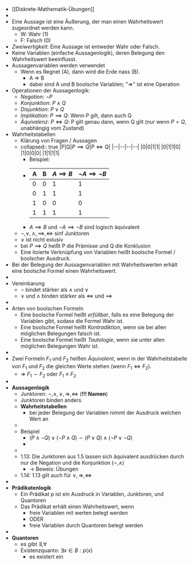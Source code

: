 - [[Diskrete-Mathematik-Übungen]]
-
- Eine Aussage ist eine Äußerung, der man einen Wahrheitswert zugeordnet werden kann.
	- W: Wahr (1)
	- F: Falsch (0)
- *Zweiwertigkeit*: Eine Aussage ist entweder Wahr oder Falsch.
- Keine Variablen (einfache Aussagenlogik), deren Belegung den Wahrheitswert beeinflusst.
- Aussagenvariablen werden verwendet
	- Wenn es Regnet (A), dann wird die Erde nass (B).
		- A => B
		- dabei sind A und B boolsche Variablen; "=>" ist eine Operation
- Operationen der Aussagenlogik:
	- *Negation*: $\neg P$
	- *Konjunktion*: $P \land Q$
	- *Disjunktion*: $P \lor Q$
	- *Implikation*: $P \implies Q$: Wenn P gilt, dann auch Q
	- *Äquivalenz*: $P \iff Q$: P gilt genau dann, wenn Q gilt (nur wenn $P=Q$, unabhängig vom Zustand)
- Wahrheitstabellen
	- Klärung von Fragen / Aussagen
	- collapsed:: true
	  |P|Q|$P \implies Q$|$P \iff Q$|
	  |--|--|--|--|
	  |0|0|1|1|
	  |0|1|1|0|
	  |1|0|0|0|
	  |1|1|1|1|
		- Beispiel:
		- |A|B|$A \implies B$|$\neg A \implies \neg B$|
		  |--|--|--|--|
		  |0|0|1|1|
		  |0|1|1|1|
		  |1|0|0|0|
		  |1|1|1|1|
		- $A \implies B$ und $\neg A \implies \neg B$ sind logisch äquivalent
	- $\neg, \lor, \land, \implies, \iff$ sinf Junktoren
	- $\lor$ ist nicht exlusiv
	- bei $P \implies Q$ heißt P die Prämisse und Q die Konklusion
	- Eine itoierte Verknüpfung von Variablen heißt boolsche Formel / boolscher Ausdruck.
- Bei der Belegung der Aussagenvariablen mit Wahrheitswerten erhält eine boolsche Formel einen Wahrheitswert.
-
- Vereinbarung
	- $\neg$ bindet stärker als $\land$ und $\lor$
	- $\lor$ und $\land$ binden stärker als $\iff$ und $\implies$
-
- Arten von boolschen Formeln
	- Eine boolsche Formel heißt *erfüllbar*, falls es eine Belegung der Variablen gibt, sodass die Formel Wahr ist.
	- Eine boolsche Formel heißt *Kontradiktion*, wenn sie bei allen möglichen Belegungen falsch ist.
	- Eine boolsche Formel heißt *Tautologie*, wenn sie unter allen möglichen Belegungen Wahr ist.
-
- Zwei Formeln $F_1$ und $F_2$ heißen *Äquivalent*, wenn in der Wahrheitstabelle von $F_1$ und $F_2$ die gleichen Werte stehen (wenn $F_1 \iff F_2$).
	- => $F_1 \sim F_2$ oder $F_1 \equiv F_2$
-
- **Aussagenlogik**
	- Junktoren: $\neg,\land,\lor,\Rightarrow,\Leftrightarrow$ (**!!! Namen**)
	- Junktoren binden anders
	- **Wahrheitstabellen**
		- bei jeder Belegung der Variablen nimmt der Ausdruck welchen Wert an
	-
	- Beispiel
		- $(P\land\neg Q)\lor(\neg P\land Q)\sim(P\lor Q)\land(\neg P\lor\neg Q)$
		- <Tabelle>
	-
	- 1.13: Die Junktoren aus 1.5 lassen sich äquivalent ausdrücken durch nur die Negation und die Konjunktion ($\neg,\land$)
		- -> Beweis: Übungen
	- 1.14: 1.13 gilt auch für $\lor,\Rightarrow,\Leftrightarrow$
-
- **Prädikatenlogik**
	- Ein Prädikat p ist ein Ausdruck in Variablen, Junktoren, und Quantoren
	- Das Prädikat erhält einen Wahrheitswert, wenn
		- freie Variablen mit werten belegt werden
		- ODER
		- freie Variablen durch Quantoren belegt werden
-
- **Quantoren**
	- es gibt $\exists,\forall$
	- Existenzquanto: $\exists x\in B:p(x)$
		- es existert ein